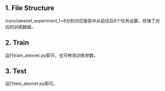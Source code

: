 ## 1. File Structure
/runs/alexnet_experiment_1~6分别对应报告中从前往后6个任务设置，存储了对应的训练数据。
## 2. Train
运行train_alexnet.py即可，也可修改训练参数。
## 3. Test
运行test_alexnet.py即可。
